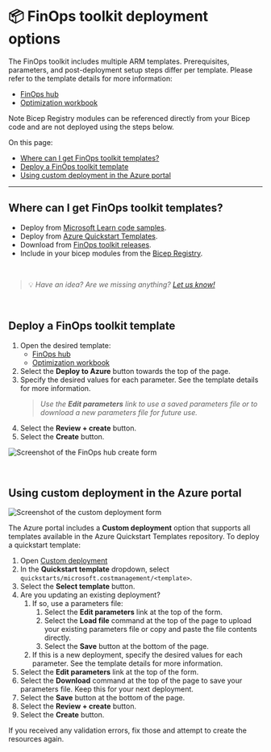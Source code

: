 # 📦 FinOps toolkit deployment options

The FinOps toolkit includes multiple ARM templates. Prerequisites, parameters, and post-deployment setup steps differ per template. Please refer to the template details for more information:

- [FinOps hub](../finops-hub/template.md)
- [Optimization workbook](../optimization-workbook/README.md)

Note Bicep Registry modules can be referenced directly from your Bicep code and are not deployed using the steps below.

On this page:

- [Where can I get FinOps toolkit templates?](#where-can-i-get-finops-toolkit-templates)
- [Deploy a FinOps toolkit template](#deploy-a-finops-toolkit-template)
- [Using custom deployment in the Azure portal](#using-custom-deployment-in-the-azure-portal)

---

## Where can I get FinOps toolkit templates?

- Deploy from [Microsoft Learn code samples](https://learn.microsoft.com/en-us/samples/browse/?terms=finops).
- Deploy from [Azure Quickstart Templates](https://github.com/Azure/azure-quickstart-templates/tree/master/quickstarts/microsoft.costmanagement).
- Download from [FinOps toolkit releases](https://github.com/microsoft/finops-toolkit/releases).
- Include in your bicep modules from the [Bicep Registry](https://azure.github.io/bicep-registry-modules/#cost).

<br>

> 💡 _Have an idea? Are we missing anything? [Let us know!](https://github.com/microsoft/finops-toolkit/issues/new/choose)_

<br>

## Deploy a FinOps toolkit template

1. Open the desired template:
   - [FinOps hub](https://learn.microsoft.com/samples/azure/azure-quickstart-templates/finops-hub)
   - [Optimization workbook](https://learn.microsoft.com/samples/azure/azure-quickstart-templates/optimization-workbook)
2. Select the **Deploy to Azure** button towards the top of the page.
3. Specify the desired values for each parameter. See the template details for more information.
   > _Use the **Edit parameters** link to use a saved parameters file or to download a new parameters file for future use._
4. Select the **Review + create** button.
5. Select the **Create** button.

![Screenshot of the FinOps hub create form](https://github.com/microsoft/finops-toolkit/assets/399533/80257886-41d3-402d-8756-c3eaced7a19b)

<br>

## Using custom deployment in the Azure portal

![Screenshot of the custom deployment form](https://github.com/microsoft/finops-toolkit/assets/399533/cab162d6-cbb1-43e4-87ff-2e659285a428)

The Azure portal includes a **Custom deployment** option that supports all templates available in the Azure Quickstart Templates repository. To deploy a quickstart template:

1. Open [Custom deployment](https://portal.azure.com/#create/Microsoft.Template)
2. In the **Quickstart template** dropdown, select `quickstarts/microsoft.costmanagement/<template>`.
3. Select the **Select template** button.
4. <a name="edit-params"></a>Are you updating an existing deployment?
   1. If so, use a parameters file:
      1. Select the **Edit parameters** link at the top of the form.
      2. Select the **Load file** command at the top of the page to upload your existing parameters file or copy and paste the file contents directly.
      3. Select the **Save** button at the bottom of the page.
   2. If this is a new deployment, specify the desired values for each parameter. See the template details for more information.
5. Select the **Edit parameters** link at the top of the form.
6. Select the **Download** command at the top of the page to save your parameters file. Keep this for your next deployment.
7. Select the **Save** button at the bottom of the page.
8. Select the **Review + create** button.
9. Select the **Create** button.

If you received any validation errors, fix those and attempt to create the resources again.

<br>
